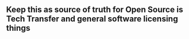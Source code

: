 ## Keep this as source of truth for Open Source is Tech Transfer and general software licensing things

